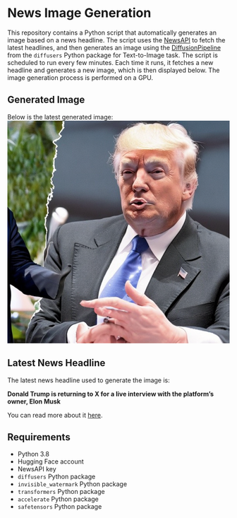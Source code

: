 # News Image Generation
This repository contains a Python script that automatically generates an image based on a news headline. The script uses the [NewsAPI](https://newsapi.org/) to fetch the latest headlines, and then generates an image using the [DiffusionPipeline](https://github.com/huggingface/diffusers) from the `diffusers` Python package for Text-to-Image task.
The script is scheduled to run every few minutes. Each time it runs, it fetches a new headline and generates a new image, which is then displayed below. The image generation process is performed on a GPU.

## Generated Image
Below is the latest generated image:
![Generated Image](image.png)

## Latest News Headline
The latest news headline used to generate the image is:

**Donald Trump is returning to X for a live interview with the platform’s owner, Elon Musk**

You can read more about it [here](https://news.google.com/rss/articles/CBMipgFBVV95cUxOUGIyWmxZU3ZvUzlhcm1PSVZxTXpxeVVDRmtaMVlSLUhldUUxS1RENkp4emFkMHA2c3RmZW5iTVBJZ1JraXF3b1JfNjNzUFRxQ2lxa1EyYlVYcEJnTXlWbnhMWUxOMkY3UE9KcENJMXh5TmhVOHVvYnV6Q1hWcFhXRjFfS241ZmFDTHR2TmdZbWNwMnNNdm5DejdMMC03VGNMVnJZVndR?oc=5).

## Requirements
- Python 3.8
- Hugging Face account
- NewsAPI key
- `diffusers` Python package
- `invisible_watermark` Python package
- `transformers` Python package
- `accelerate` Python package
- `safetensors` Python package
